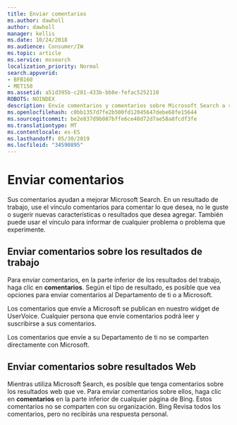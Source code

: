```yaml
---
title: Enviar comentarios
ms.author: dawholl
author: dawholl
manager: kellis
ms.date: 10/24/2018
ms.audience: Consumer/IW
ms.topic: article
ms.service: mssearch
localization_priority: Normal
search.appverid:
- BFB160
- MET150
ms.assetid: a51d395b-c281-433b-bb8e-fefac5252110
ROBOTS: NOINDEX
description: Envíe comentarios y comentarios sobre Microsoft Search a su Departamento de ti o a Microsoft
ms.openlocfilehash: c0bb1357d7fe2b500fd12045647debe68fe15644
ms.sourcegitcommit: be2e837d9b087bffe6ce40d72d7ae58a8fcdf3fe
ms.translationtype: MT
ms.contentlocale: es-ES
ms.lasthandoff: 05/30/2019
ms.locfileid: "34590895"
---
```

# <a name="send-feedback"></a>Enviar comentarios

Sus comentarios ayudan a mejorar Microsoft Search. En un resultado de trabajo, use el vínculo comentarios para comentar lo que desea, no le guste o sugerir nuevas características o resultados que desea agregar. También puede usar el vínculo para informar de cualquier problema o problema que experimente.
  
## <a name="send-feedback-about-work-results"></a>Enviar comentarios sobre los resultados de trabajo

Para enviar comentarios, en la parte inferior de los resultados del trabajo, haga clic en **comentarios**. Según el tipo de resultado, es posible que vea opciones para enviar comentarios al Departamento de ti o a Microsoft.
  
Los comentarios que envíe a Microsoft se publican en nuestro widget de UserVoice. Cualquier persona que envíe comentarios podrá leer y suscribirse a sus comentarios.
  
Los comentarios que envíe a su Departamento de ti no se comparten directamente con Microsoft.
  
## <a name="send-feedback-about-web-results"></a>Enviar comentarios sobre resultados Web

Mientras utiliza Microsoft Search, es posible que tenga comentarios sobre los resultados web que ve. Para enviar comentarios sobre ellos, haga clic en **comentarios** en la parte inferior de cualquier página de Bing. Estos comentarios no se comparten con su organización. Bing Revisa todos los comentarios, pero no recibirás una respuesta personal. 

  

